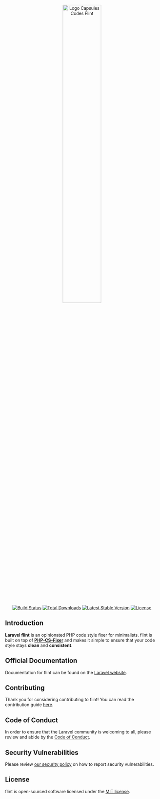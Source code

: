 <p align="center"><img src="../capsules-codes-flint-logotype.svg" width="50%" alt="Logo Capsules Codes Flint"></p>

<p align="center">
    <a href="https://github.com/laravel/flint/actions"><img src="https://github.com/laravel/flint/workflows/tests/badge.svg" alt="Build Status"></a>
    <a href="https://packagist.org/packages/laravel/flint"><img src="https://img.shields.io/packagist/dt/laravel/flint" alt="Total Downloads"></a>
    <a href="https://packagist.org/packages/laravel/flint"><img src="https://img.shields.io/packagist/v/laravel/flint" alt="Latest Stable Version"></a>
    <a href="https://packagist.org/packages/laravel/flint"><img src="https://img.shields.io/packagist/l/laravel/flint" alt="License"></a>
</p>

<a name="introduction"></a>
## Introduction

**Laravel flint** is an opinionated PHP code style fixer for minimalists. flint is built on top of **[PHP-CS-Fixer](https://github.com/FriendsOfPHP/PHP-CS-Fixer)** and makes it simple to ensure that your code style stays **clean** and **consistent**.

## Official Documentation

Documentation for flint can be found on the [Laravel website](https://laravel.com/docs/flint).

<a name="contributing"></a>
## Contributing

Thank you for considering contributing to flint! You can read the contribution guide [here](.github/CONTRIBUTING.md).

<a name="code-of-conduct"></a>
## Code of Conduct

In order to ensure that the Laravel community is welcoming to all, please review and abide by the [Code of Conduct](https://laravel.com/docs/contributions#code-of-conduct).

<a name="security-vulnerabilities"></a>
## Security Vulnerabilities

Please review [our security policy](https://github.com/laravel/flint/security/policy) on how to report security vulnerabilities.

<a name="license"></a>
## License

flint is open-sourced software licensed under the [MIT license](LICENSE.md).
